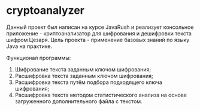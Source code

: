 # cryptoanalyzer
Данный проект был написан на курсе JavaRush и реализует консольное приложение - криптоанализатор для шифрования и дешифровки текста шифром Цезаря. 
Цель проекта - применение базовых знаний по языку Java на практике.

Функционал программы:

1. Шифрование текста заданным ключом шифрования;
2. Расшифровка текста заданным ключом шифрования;
3. Расшифровка текста путём подбора подходящего ключа шифрования;
4. Расшифровка текста методом статистического анализа на основе загруженного дополнительного файла с текстом.
